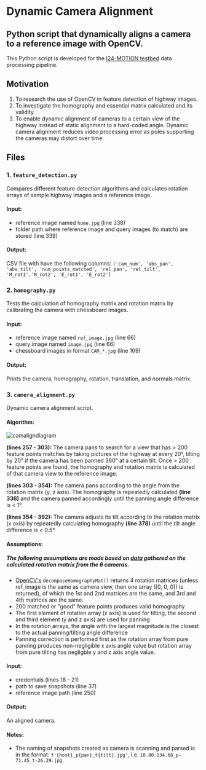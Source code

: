 # Dynamic Camera Alignment

## Python script that dynamically aligns a camera to a reference image with OpenCV.
This Python script is developed for the [I24-MOTION testbed](https://i24motion.org/) data processing pipeline. 

## Motivation
1. To research the use of OpenCV in feature detection of highway images.
2. To investigate the homography and essential matrix calculated and its validity.
3. To enable dynamic alignment of cameras to a certain view of the highway instead of static alignment to a hard-coded angle. Dynamic camera alignment reduces video processing error as poles supporting the cameras may distort over time.

## Files

### 1. `feature_detection.py`
Compares different feature detection algorithms and calculates rotation arrays of sample highway images and a reference image.

#### Input:
- reference image named `home.jpg` (line 338)
- folder path where reference image and query images (to match) are stored (line 339)

#### Output:
CSV file with have the following columns: `['cam_num', 'abs_pan', 'abs_tilt', 'num_points_matched', 'rel_pan', 'rel_tilt', 'M_rot1','M_rot2', 'E_rot1', 'E_rot2']`

### 2. `homography.py`
Tests the calculation of homography matrix and rotation matrix by calibrating the camera with chessboard images.

#### Input:
- reference image named `ref_image.jpg` (line 66)
- query image named `image.jpg` (line 66)
- chessboard images in format `CAM_*.jpg` (line 109)

#### Output:
Prints the camera, homography, rotation, translation, and normals matrix.

### 3. `camera_alignment.py`
Dynamic camera alignment script.
#### Algorithm: 
![camaligndiagram](https://github.com/lisaliuu/i24-camera-alignment/assets/82255401/177a1f4b-c5de-48db-9853-b114ed9cad90)

**(lines 257 - 303):** The camera pans to search for a view that has > 200 feature points matches by taking pictures of the highway at every 20°, tilting by 20° if the camera has been panned 360° at a certain tilt. Once > 200 feature points are found, the homography and rotation matrix is calculated of that camera view to the reference image. 

**(lines 303 - 354):** The camera pans according to the angle from the rotation matrix (y, z axis). The homography is repeatedly calculated **(line 336)** and the camera panned accordingly until the panning angle difference is < 1°. 

**(lines 354 - 392):** The camera adjusts its tilt according to the rotation matrix (x axis) by repeatedly calculating homography **(line 378)** until the tilt angle difference is < 0.5°.

#### Assumptions:
##### The following assumptions are made based on [data](cam_rot_results.xlsx) gathered on the calculated rotation matrix from the 6 cameras.

- [OpenCV's](https://docs.opencv.org/3.4/d9/d0c/group__calib3d.html#ga7f60bdff78833d1e3fd6d9d0fd538d92) `decomposeHomographyMat()` returns 4 rotation matrices (unless ref_image is the same as camera view, then one array ([0, 0, 0]) is returned), of which the 1st and 2nd matrices are the same, and 3rd and 4th matrices are the same.
- 200 matched or "good" feature points produces valid homography
- The first element of rotation array (x axis) is used for tilting, the second and third element (y and z axis) are used for panning
- In the rotation arrays, the angle with the largest magnitude is the closest to the actual panning/tilting angle difference
- Panning correction is performed first as the rotation array from pure panning produces non-negligible x axis angle value but rotation array from pure tilting has negligble y and z axis angle value.

#### Input:
- credentials (lines 18 - 21)
- path to save snapshots (line 37)
- reference image path (line 250)

#### Output:
An aligned camera.

#### Notes:
- The naming of snapshots created as camera is scanning and parsed is in the format: `f'{host}_p{pan}_t{tilt}.jpg'`, i.e. `10.80.134.66_p-71.45_t-26.29.jpg`
